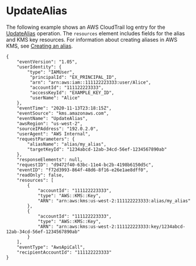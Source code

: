 # UpdateAlias<a name="ct-updatealias"></a>

The following example shows an AWS CloudTrail log entry for the [UpdateAlias](https://docs.aws.amazon.com/kms/latest/APIReference/API_UpdateAlias.html) operation\. The `resources` element includes fields for the alias and KMS key resources\. For information about creating aliases in AWS KMS, see [Creating an alias](alias-manage.md#alias-create)\.

```
{
    "eventVersion": "1.05",
    "userIdentity": {
        "type": "IAMUser",
         "principalId": "EX_PRINCIPAL_ID",
         "arn": "arn:aws:iam::111122223333:user/Alice",
         "accountId": "111122223333",
         "accessKeyId": "EXAMPLE_KEY_ID",
         "userName": "Alice"
    },
    "eventTime": "2020-11-13T23:18:15Z",
    "eventSource": "kms.amazonaws.com",
    "eventName": "UpdateAlias",
    "awsRegion": "us-west-2",
    "sourceIPAddress": "192.0.2.0",
    "userAgent": "AWS Internal",
    "requestParameters": {
        "aliasName": "alias/my_alias",
        "targetKeyId": "1234abcd-12ab-34cd-56ef-1234567890ab"
    },
    "responseElements": null,
    "requestID": "d9472f40-63bc-11e4-bc2b-4198b6150d5c",
    "eventID": "f72d3993-864f-48d6-8f16-e26e1ae8dff0",
    "readOnly": false,
    "resources": [
        {
            "accountId": "111122223333",
            "type": "AWS::KMS::Key",
            "ARN": "arn:aws:kms:us-west-2:111122223333:alias/my_alias"
        },
        {
            "accountId": "111122223333",
            "type": "AWS::KMS::Key",
            "ARN": "arn:aws:kms:us-west-2:111122223333:key/1234abcd-12ab-34cd-56ef-1234567890ab"
        }
    ],
    "eventType": "AwsApiCall",
    "recipientAccountId": "111122223333"
}
```